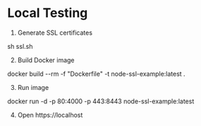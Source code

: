 # Local Testing

1. Generate SSL certificates

sh ssl.sh

2. Build Docker image

docker build --rm -f "Dockerfile" -t node-ssl-example:latest .

3. Run image

docker run -d -p 80:4000 -p 443:8443 node-ssl-example:latest

4. Open https://localhost